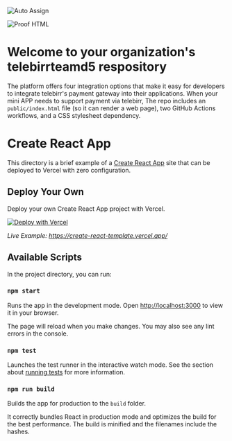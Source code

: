 ![Auto Assign](https://github.com/telebirrteamd5/demo-repository/actions/workflows/auto-assign.yml/badge.svg)

![Proof HTML](https://github.com/telebirrteamd5/demo-repository/actions/workflows/proof-html.yml/badge.svg)

# Welcome to your organization's telebirrteamd5 respository
The platform offers four integration options that make it easy for developers to integrate telebirr's payment gateway into their applications. When your mini APP needs to support payment via telebirr, 
The repo includes an `public/index.html` file (so it can render a web page), two GitHub Actions workflows, and a CSS stylesheet dependency.

# Create React App

This directory is a brief example of a [Create React App](https://github.com/facebook/create-react-app) site that can be deployed to Vercel with zero configuration.

## Deploy Your Own

Deploy your own Create React App project with Vercel.

[![Deploy with Vercel](https://vercel.com/button)](https://vercel.com/new/clone?repository-url=https://github.com/vercel/vercel/tree/main/examples/create-react-app&template=create-react-app)

_Live Example: https://create-react-template.vercel.app/_

## Available Scripts

In the project directory, you can run:

### `npm start`

Runs the app in the development mode. Open [http://localhost:3000](http://localhost:3000) to view it in your browser.

The page will reload when you make changes. You may also see any lint errors in the console.

### `npm test`

Launches the test runner in the interactive watch mode. See the section about [running tests](https://facebook.github.io/create-react-app/docs/running-tests) for more information.

### `npm run build`

Builds the app for production to the `build` folder.

It correctly bundles React in production mode and optimizes the build for the best performance. The build is minified and the filenames include the hashes.
